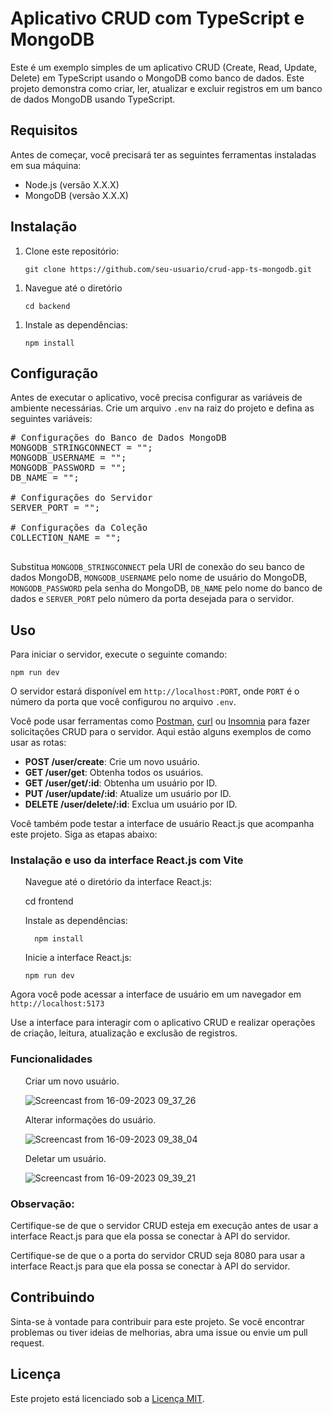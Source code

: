 <!DOCTYPE html>
<html>

<body>

  <h1>Aplicativo CRUD com TypeScript e MongoDB</h1>

  <p>Este é um exemplo simples de um aplicativo CRUD (Create, Read, Update, Delete) em TypeScript usando o MongoDB como banco de dados. Este projeto demonstra como criar, ler, atualizar e excluir registros em um banco de dados MongoDB usando TypeScript.</p>

  <h2>Requisitos</h2>

  <p>Antes de começar, você precisará ter as seguintes ferramentas instaladas em sua máquina:</p>

  <ul>
    <li>Node.js (versão X.X.X)</li>
    <li>MongoDB (versão X.X.X)</li>
  </ul>

  <h2>Instalação</h2>
  
  <ol>
    <li>Clone este repositório:</li>

    git clone https://github.com/seu-usuario/crud-app-ts-mongodb.git
  </ol>

  <ol>
    <li>Navegue até o diretório</li>

    cd backend
  </ol>

  <ol>
    <li>Instale as dependências:</li>

    npm install
  </ol>

  <h2>Configuração</h2>

  <p>Antes de executar o aplicativo, você precisa configurar as variáveis de ambiente necessárias. Crie um arquivo <code>.env</code> na raiz do projeto e defina as seguintes variáveis:</p>

  <pre>
# Configurações do Banco de Dados MongoDB
MONGODB_STRINGCONNECT = "";
MONGODB_USERNAME = "";
MONGODB_PASSWORD = "";
DB_NAME = "";

# Configurações do Servidor
SERVER_PORT = "";

# Configurações da Coleção
COLLECTION_NAME = "";
  </pre>

  <p>Substitua <code>MONGODB_STRINGCONNECT</code> pela URI de conexão do seu banco de dados MongoDB, <code>MONGODB_USERNAME</code> pelo nome de usuário do MongoDB, <code>MONGODB_PASSWORD</code> pela senha do MongoDB, <code>DB_NAME</code> pelo nome do banco de dados e <code>SERVER_PORT</code> pelo número da porta desejada para o servidor.</p>

  <h2>Uso</h2>

  <p>Para iniciar o servidor, execute o seguinte comando:</p>

  <code>npm run dev</code>

  <p>O servidor estará disponível em <code>http://localhost:PORT</code>, onde <code>PORT</code> é o número da porta que você configurou no arquivo <code>.env</code>.</p>

  <p>Você pode usar ferramentas como <a href="https://www.postman.com/">Postman</a>, <a href="https://curl.se/">curl</a> ou <a href="https://insomnia.rest/">Insomnia</a> para fazer solicitações CRUD para o servidor. Aqui estão alguns exemplos de como usar as rotas:</p>

  <ul>
    <li><strong>POST /user/create</strong>: Crie um novo usuário.</li>
    <li><strong>GET /user/get</strong>: Obtenha todos os usuários.</li>
    <li><strong>GET /user/get/:id</strong>: Obtenha um usuário por ID.</li>
    <li><strong>PUT /user/update/:id</strong>: Atualize um usuário por ID.</li>
    <li><strong>DELETE /user/delete/:id</strong>: Exclua um usuário por ID.</li>
  </ul>

  <p>Você também pode testar a interface de usuário React.js que acompanha este projeto. Siga as etapas abaixo:</p>

<h3>Instalação e uso da interface React.js com Vite</h3>

<ol>
  <p>Navegue até o diretório da interface React.js:</p>
     cd frontend
</ol>

<ol>
  <p>Instale as dependências:</p>
  
      npm install
      
</ol>

<ol>
  <p>Inicie a interface React.js:</p>

  <code>npm run dev</code>
</ol>

<p>Agora você pode acessar a interface de usuário em um navegador em <code>http://localhost:5173</code></p>

<p>Use a interface para interagir com o aplicativo CRUD e realizar operações de criação, leitura, atualização e exclusão de registros.</p>

<h3>Funcionalidades</h3>
<ol>
  <l1>Criar um novo usuário.</l1>
  
  ![Screencast from 16-09-2023 09_37_26](https://github.com/jwlds/crud-app-ts-mongodb/assets/104650587/845d0e91-f9ff-417d-8dca-4cca2dc7b7e0)

   <l1>Alterar informações do usuário.</l1>
   
  ![Screencast from 16-09-2023 09_38_04](https://github.com/jwlds/crud-app-ts-mongodb/assets/104650587/8758fdf4-f1b4-48e1-b1ce-add75896ace1)

   <l1>Deletar um usuário.</l1>
   
  ![Screencast from 16-09-2023 09_39_21](https://github.com/jwlds/crud-app-ts-mongodb/assets/104650587/496aa7cd-def4-4965-a49c-4c64312045d4)

   
</ol>

<h3>Observação:</h3>

<p>Certifique-se de que o servidor CRUD esteja em execução antes de usar a interface React.js para que ela possa se conectar à API do servidor.</p>

<p>Certifique-se de que o a porta do servidor CRUD seja 8080 para usar a interface React.js para que ela possa se conectar à API do servidor.</p>

  <h2>Contribuindo</h2>

  <p>Sinta-se à vontade para contribuir para este projeto. Se você encontrar problemas ou tiver ideias de melhorias, abra uma issue ou envie um pull request.</p>

  <h2>Licença</h2>

  <p>Este projeto está licenciado sob a <a href="LICENSE">Licença MIT</a>.</p>

</body>

</html>

